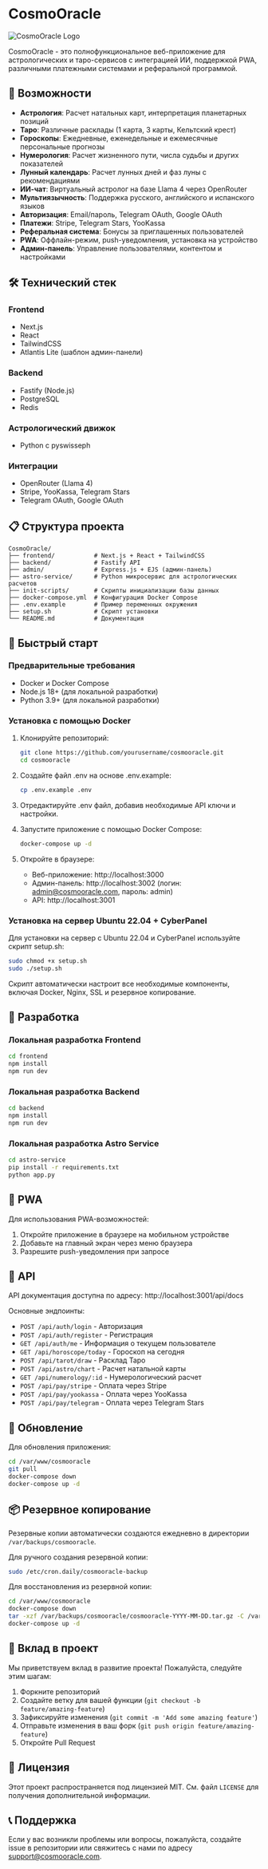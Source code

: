 # CosmoOracle

![CosmoOracle Logo](https://via.placeholder.com/800x200?text=CosmoOracle)

CosmoOracle - это полнофункциональное веб-приложение для астрологических и таро-сервисов с интеграцией ИИ, поддержкой PWA, различными платежными системами и реферальной программой.

## 🌟 Возможности

- **Астрология**: Расчет натальных карт, интерпретация планетарных позиций
- **Таро**: Различные расклады (1 карта, 3 карты, Кельтский крест)
- **Гороскопы**: Ежедневные, еженедельные и ежемесячные персональные прогнозы
- **Нумерология**: Расчет жизненного пути, числа судьбы и других показателей
- **Лунный календарь**: Расчет лунных дней и фаз луны с рекомендациями
- **ИИ-чат**: Виртуальный астролог на базе Llama 4 через OpenRouter
- **Мультиязычность**: Поддержка русского, английского и испанского языков
- **Авторизация**: Email/пароль, Telegram OAuth, Google OAuth
- **Платежи**: Stripe, Telegram Stars, YooKassa
- **Реферальная система**: Бонусы за приглашенных пользователей
- **PWA**: Оффлайн-режим, push-уведомления, установка на устройство
- **Админ-панель**: Управление пользователями, контентом и настройками

## 🛠️ Технический стек

### Frontend
- Next.js
- React
- TailwindCSS
- Atlantis Lite (шаблон админ-панели)

### Backend
- Fastify (Node.js)
- PostgreSQL
- Redis

### Астрологический движок
- Python с pyswisseph

### Интеграции
- OpenRouter (Llama 4)
- Stripe, YooKassa, Telegram Stars
- Telegram OAuth, Google OAuth

## 📋 Структура проекта

```
CosmoOracle/
├── frontend/           # Next.js + React + TailwindCSS
├── backend/            # Fastify API
├── admin/              # Express.js + EJS (админ-панель)
├── astro-service/      # Python микросервис для астрологических расчетов
├── init-scripts/       # Скрипты инициализации базы данных
├── docker-compose.yml  # Конфигурация Docker Compose
├── .env.example        # Пример переменных окружения
├── setup.sh            # Скрипт установки
└── README.md           # Документация
```

## 🚀 Быстрый старт

### Предварительные требования

- Docker и Docker Compose
- Node.js 18+ (для локальной разработки)
- Python 3.9+ (для локальной разработки)

### Установка с помощью Docker

1. Клонируйте репозиторий:
   ```bash
   git clone https://github.com/yourusername/cosmooracle.git
   cd cosmooracle
   ```

2. Создайте файл .env на основе .env.example:
   ```bash
   cp .env.example .env
   ```

3. Отредактируйте .env файл, добавив необходимые API ключи и настройки.

4. Запустите приложение с помощью Docker Compose:
   ```bash
   docker-compose up -d
   ```

5. Откройте в браузере:
   - Веб-приложение: http://localhost:3000
   - Админ-панель: http://localhost:3002 (логин: admin@cosmooracle.com, пароль: admin)
   - API: http://localhost:3001

### Установка на сервер Ubuntu 22.04 + CyberPanel

Для установки на сервер с Ubuntu 22.04 и CyberPanel используйте скрипт setup.sh:

```bash
sudo chmod +x setup.sh
sudo ./setup.sh
```

Скрипт автоматически настроит все необходимые компоненты, включая Docker, Nginx, SSL и резервное копирование.

## 🔧 Разработка

### Локальная разработка Frontend

```bash
cd frontend
npm install
npm run dev
```

### Локальная разработка Backend

```bash
cd backend
npm install
npm run dev
```

### Локальная разработка Astro Service

```bash
cd astro-service
pip install -r requirements.txt
python app.py
```

## 📱 PWA

Для использования PWA-возможностей:

1. Откройте приложение в браузере на мобильном устройстве
2. Добавьте на главный экран через меню браузера
3. Разрешите push-уведомления при запросе

## 🔐 API

API документация доступна по адресу: http://localhost:3001/api/docs

Основные эндпоинты:

- `POST /api/auth/login` - Авторизация
- `POST /api/auth/register` - Регистрация
- `GET /api/auth/me` - Информация о текущем пользователе
- `GET /api/horoscope/today` - Гороскоп на сегодня
- `POST /api/tarot/draw` - Расклад Таро
- `POST /api/astro/chart` - Расчет натальной карты
- `GET /api/numerology/:id` - Нумерологический расчет
- `POST /api/pay/stripe` - Оплата через Stripe
- `POST /api/pay/yookassa` - Оплата через YooKassa
- `POST /api/pay/telegram` - Оплата через Telegram Stars

## 🔄 Обновление

Для обновления приложения:

```bash
cd /var/www/cosmooracle
git pull
docker-compose down
docker-compose up -d
```

## 📦 Резервное копирование

Резервные копии автоматически создаются ежедневно в директории `/var/backups/cosmooracle`.

Для ручного создания резервной копии:

```bash
sudo /etc/cron.daily/cosmooracle-backup
```

Для восстановления из резервной копии:

```bash
cd /var/www/cosmooracle
docker-compose down
tar -xzf /var/backups/cosmooracle/cosmooracle-YYYY-MM-DD.tar.gz -C /var/www/cosmooracle
docker-compose up -d
```

## 🤝 Вклад в проект

Мы приветствуем вклад в развитие проекта! Пожалуйста, следуйте этим шагам:

1. Форкните репозиторий
2. Создайте ветку для вашей функции (`git checkout -b feature/amazing-feature`)
3. Зафиксируйте изменения (`git commit -m 'Add some amazing feature'`)
4. Отправьте изменения в ваш форк (`git push origin feature/amazing-feature`)
5. Откройте Pull Request

## 📄 Лицензия

Этот проект распространяется под лицензией MIT. См. файл `LICENSE` для получения дополнительной информации.

## 📞 Поддержка

Если у вас возникли проблемы или вопросы, пожалуйста, создайте issue в репозитории или свяжитесь с нами по адресу support@cosmooracle.com.
